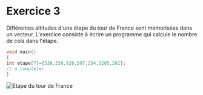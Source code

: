 # Exercice 3

Différentes altitudes d'une étape du tour de France sont mémorisées dans un vecteur.
L'exercice consiste à écrire un programme qui calcule le nombre de cols dans l'étape.

```c
void main()
{
int etape[7]={538,330,928,597,234,1205,201}; 
// à compléter
}
```
![Etape du tour de France](http://resize2-europe1.ladmedia.fr/r/622,311,FFFFFF,center-middle/img/var/europe1/storage/images/europe1/sport/tour-de-france-decouvrez-le-parcours-de-la-15eme-etape-entre-millau-et-carcassonne-3716216/49389803-1-fre-FR/Tour-de-France-decouvrez-le-parcours-de-la-15eme-etape-entre-Millau-et-Carcassonne.jpg)
